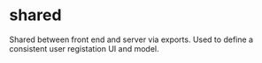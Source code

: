 # shared

Shared between front end and server via exports.
Used to define a consistent user registation UI and model.
